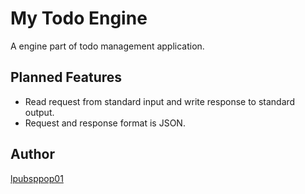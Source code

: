 # My Todo Engine

A engine part of todo management application.

## Planned Features

- Read request from standard input and write response to standard output.
- Request and response format is JSON.

## Author

[lpubsppop01](https://github.com/lpubsppop01)

